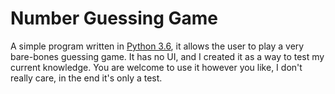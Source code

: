 # Number Guessing Game
A simple program written in [Python 3.6](https://www.python.org/downloads/), it allows the user to play a very bare-bones guessing game. It has no UI, and I created it as a way to test my current knowledge. 
You are welcome to use it however you like, I don't really care, in the end it's only a test.
